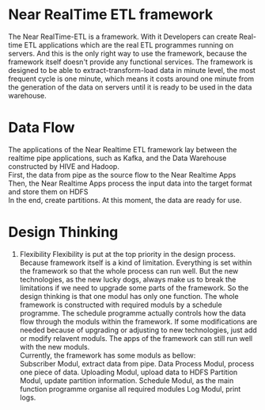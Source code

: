 # Near RealTime ETL framework
The Near RealTime-ETL is a framework. With it Developers can create Real-time ETL applications which are the real ETL programmes running on servers. And this is the only right way to use the framework, because the framework itself doesn't provide any functional services.
The framework is designed to be able to extract-transform-load data in minute level, the most frequent cycle is one minute, which means it costs around one minute from the generation of the data on servers until it is ready to be used in the data warehouse. 

# Data Flow
The applications of the Near Realtime ETL framework lay between the realtime pipe applications, such as Kafka, and the Data Warehouse constructed by HIVE and Hadoop. <br />
First, the data from pipe as the source flow to the Near Realtime Apps<br />
Then, the Near Realtime Apps process the input data into the target format and store them on HDFS<br /> 
In the end, create partitions. At this moment, the data are ready for use.

# Design Thinking
1. Flexibility
Flexibility is put at the top priority in the design process. Because framework itself is a kind of limitation. Everything is set within the framework so that the whole process can run well. But the new technologies, as the new lucky dogs, always make us to break the limitations if we need to upgrade some parts of the framework.
So the design thinking is that one modul has only one function. The whole framework is constructed with required moduls by a schedule programme. The schedule programme actually controls how the data flow through the moduls within the framework. If some modifications are needed because of upgrading or adjusting to new technologies, just add or modify relavent moduls. The apps of the framework can still run well with the new moduls.<br />
Currently, the framework has some moduls as bellow:<br /> 
Subscriber Modul, extract data from pipe.
Data Process Modul, process one piece of data.
Uploading Modul, upload data to HDFS
Partition Modul, update partition information.
Schedule Modul, as the main function programme organise all required modules
Log Modul, print logs.



